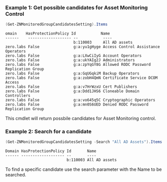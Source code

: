 ### Example 1: Get possible candidates for Asset Monitoring Control
```powershell
(Get-ZNMonitoredGroupCandidatesSetting).Items
```

```output
omain    HasProtectionPolicy Id           Name
------    ------------------- --           ----
                              b:110003     All AD assets
zero.labs False               g:a:yu1gHyge Access Control Assistance Operators
zero.labs False               g:a:LXwCiIyG Account Operators
zero.labs False               g:a:ukYAIg2J Administrators
zero.labs False               g:a:zpYqGY8G Allowed RODC Password Replication Group
zero.labs False               g:a:GqUGqkiM Backup Operators
zero.labs False               g:a:zobH4QmN Certificate Service DCOM Access
zero.labs False               g:a:v7HrWzxU Cert Publishers
zero.labs False               g:a:Ddd1JHS6 Cloneable Domain Controllers
zero.labs False               g:a:vo645q5C Cryptographic Operators
zero.labs False               g:a:mn0S6UED Denied RODC Password Replication Group
```

This cmdlet will return possbile candidates for Asset Monitoring control.

### Example 2: Search for a candidate
```powershell
(Get-ZNMonitoredGroupCandidatesSetting -Search "All AD Assets").Items
```

```output
Domain HasProtectionPolicy Id       Name
------ ------------------- --       ----
                           b:110003 All AD assets
```

To find a specific candidate use the search parameter with the Name to be searched.
